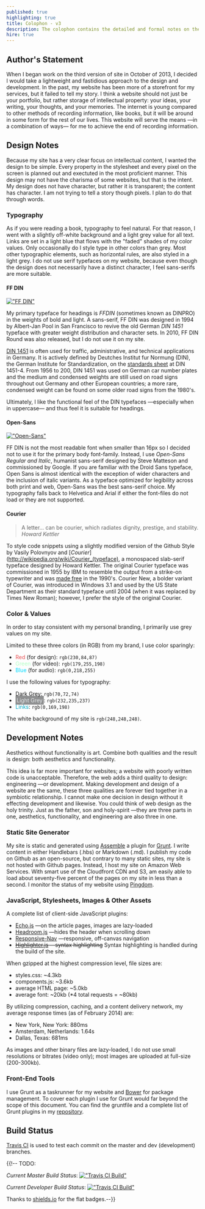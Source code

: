 ```yaml
---
published: true
highlighting: true
title: Colophon - v3
description: The colophon contains the detailed and formal notes on the design and development of the third version of my personal website, blog, and portfolio.
hire: true
---
```

## Author's Statement
When I began work on the third version of site in October of 2013, I decided I would take a lightweight and fastidious approach to the design and development. In the past, my website has been more of a storefront for my services, but it failed to tell my story. I think a website should not just be your portfolio, but rather storage of intellectual property: your ideas, your writing, your thoughts, and your memories. The internet is young compared to other methods of recording information, like books, but it will be around in some form for the rest of our lives. This website will serve the means &mdash;in a combination of ways&mdash; for me to achieve the end of recording information.

## Design Notes
Because my site has a very clear focus on intellectual content, I wanted the design to be simple. Every property in the stylesheet and every pixel on the screen is planned out and exectuted in the most proficient manner. This design may not have the charisma of some websites, but that is the intent. My design does not have character, but rather it is transparent; the content has character. I am not trying to tell a story though pixels. I plan to do that through words.

### Typography
As if you were reading a book, typography to feel natural. For that reason, I went with a slightly off-white background and a light grey value for all text. Links are set in a light blue that flows with the "faded" shades of my color values. Only occasionally do I style type in other colors than grey. Most other typographic elements, such as horizontal rules, are also styled in a light grey. I do not use serif typefaces on my website, because even though the design does not necessarily have a distinct character, I feel sans-serifs are more suitable.

#### FF DIN
[!["FF DIN"](/assets/img/site/styleguide/FFDIN.png "FF DIN")](http://wikipedia.org/wiki/FF_DIN)

My primary typeface for headings is _FFDIN_ (sometimes known as DINPRO) in the weights of bold and light. A sans-serif, FF DIN was designed in 1994 by Albert-Jan Pool in San Francisco to revive the old German _DIN 1451_ typeface with greater weight distribution and character sets. In 2010, FF DIN Round was also released, but I do not use it on my site.

[DIN 1451](http://wikipedia.org/wiki/DIN_1451) is often used for traffic, administrative, and technical applications in Germany. It is actively defined by Deutches Institut fur Normung (DIN), the German Institute for Standardization, on the [standards sheet](http://wikipedia.org/wiki/List_of_DIN_standards#DIN_1000_to_DIN_1999) at DIN 1451-4. From 1956 to 200, DIN 1451 was used on German car number plates and the medium and condensed weights are still used on road signs throughout out Germany and other European countries; a more rare, condensed weight can be found on some older road signs from the 1980's.

Ultimately, I like the functional feel of the DIN typefaces &mdash;especially when in uppercase&mdash; and thus feel it is suitable for headings.

#### Open-Sans
[!["Open-Sans"](/assets/img/site/styleguide/Open-Sans.png "Open-Sans")](http://wikipedia.org/wiki/Open_Sans)

FF DIN is not the most readable font when smaller than 16px so I decided not to use it for the primary body font-family. Instead, I use _Open-Sans Regular and Italic_, humanist sans-serif designed by Steve Matteson and commissioned by Google. If you are familiar with the Droid Sans typeface, Open Sans is almost identical with the exception of wider characters and the inclusion of italic variants. As a typeface optimized for legibility across both print and web, Open-Sans was the best sans-serif choice. My typography falls back to Helvetica and Arial if either the font-files do not load or they are not supported.

#### Courier
> A letter... can be courier, which radiates dignity, prestige, and stability.
> <cite>Howard Kettler</cite>

To style code snippets using a slightly modified version of the Github Style by Vasily Polovnyov and [_Courier_](http://wikipedia.org/wiki/Courier_(typeface), a monospaced slab-serif typeface designed by Howard Kettler. The original Courier typeface was commissioned in 1955 by IBM to resemble the output from a strike-on typewriter and was [made free](http://www.ctan.org/tex-archive/fonts/psfonts/courier) in the 1990's. Courier New, a bolder variant of Courier, was introduced in Windows 3.1 and used by the US State Department as their standard typeface until 2004 (when it was replaced by Times New Roman); however, I prefer the style of the original Courier.

### Color &amp; Values
In order to stay consistent with my personal branding, I primarily use grey values on my site.

Limited to these three colors (in RGB) from my brand, I use color sparingly:
- <span style="color:rgb(230,84,87);">Red</span> (for design): `rgb(230,84,87)`
- <span style="color:rgb(179,255,198);">Green</span> (for video): `rgb(179,255,198)`
- <span style="color:rgb(0,218,255);">Blue</span> (for audio): `rgb(0,218,255)`

I use the following values for typography:
- Dark Grey: `rgb(70,72,74)`
- <span style="color:rgb(232,235,237);background:rgba(70,72,74,0.6);padding:3px;">Light Grey</span>: `rgb(232,235,237)`
- <span style="color:rgb(0,169,198);">Links</span>: `rgb(0,169,198)`

The white background of my site is `rgb(248,248,248)`.

## Development Notes
Aesthetics without functionality is art. Combine both qualities and the result is design: both aesthetics and functionality.

This idea is far more important for websites; a website with poorly written code is unacceptable. Therefore, the web adds a third quality to design: engineering &mdash;or development. Making development and design of a website are the same, these three qualities are forever tied together in a symbiotic relationship. I cannot make one decision in design without it effecting development and likewise. You could think of web design as the holy trinity. Just as the father, son and holy-spirit &mdash;they are three parts in one, aesthetics, functionality, and engineering are also three in one.

### Static Site Generator
My site is static and generated using [Assemble](http://assemble.io/) a plugin for [Grunt](http://gruntjs.com/). I write content in either Handlebars (.hbs) or Markdown (.md). I publish my code on Github as an open-source, but contrary to many static sites, my site is not hosted with Github pages. Instead, I host my site on Amazon Web Services. With smart use of the Cloudfront CDN and S3, am easily able to load about seventy-five percent of the pages on my site in less than a second. I monitor the status of my website using [Pingdom](http://tools.pingdom.com/fpt/#!/duUCz3/pburtchaell.com).

### JavaScript, Stylesheets, Images &amp; Other Assets
A complete list of client-side JavaScript plugins:
- [Echo.js]() &mdash;on the article pages, images are lazy-loaded
- [Headroom.js]() &mdash;hides the header when scrolling down
- [Responsive-Nav]() &mdash;responsive, off-canvas navigation
- <s>[Highlighter.js]() &mdash;syntax highlighting</s> Syntax highlighting is handled during the build of the site.

When gzipped at the highest compression level, file sizes are:
- styles.css: ~4.3kb
- components.js: ~3.6kb
- average HTML page: ~5.0kb
- average font: ~20kb (*4 total requests = ~80kb)

By utilizing compression, caching, and a content delivery network, my average response times (as of February 2014) are:
- New York, New York: 880ms
- Amsterdam, Netherlands: 1.64s
- Dallas, Texas: 681ms

As images and other binary files are lazy-loaded, I do not use small resolutions or bitrates (video only); most images are uploaded at full-size (200-300kb).

### Front-End Tools
I use Grunt as a taskrunner for my website and [Bower](http://bower.io/) for package management. To cover each plugin I use for Grunt would far beyond the scope of this document. You can find the gruntfile and a complete list of Grunt plugins in my [repository](http://github.com/pburtchaell/site-assemble/).

## Build Status
[Travis CI](https://travis-ci.org/pburtchaell/site) is used to test each commit on the master and dev (development) branches.

{{!-- TODO:

*Current Master Build Status*: [!["Travis CI Build"](http://img.shields.io/travis/pburtchaell/site/master.svg?style=flat)]()

*Current Developer Build Status*: [!["Travis CI Build"](http://img.shields.io/travis/pburtchaell/site/dev.svg?style=flat)]()

Thanks to [shields.io](http://shields.io/) for the flat badges.--}}

